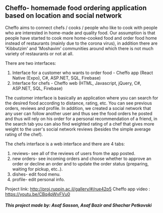 ## Cheffo- homemade food ordering application based on location and social network

Cheffo aims to connect chefs / cooks / people who like to cook with people who are interested in home-made and quality food. Our assumption is that people have started to cook more home-cooked food and order food home instead of restaurants (mainly due to the corona virus), in addition there are 'Kibbutzim' and 'Moshavim' communities around which there is not much variety of restaurants or not at all.

There are two interfaces: 
1) Interface for a customer who wants to order food - Cheffo app (React Native (Expo), C#, ASP.NET, SQL, Firebase)
2) Interface for chefs - Cheffo web (HTML, Javascript, jQuery, C#, ASP.NET, SQL, Firebase)

The customer interface is basically an application where you can search for the desired food according to distance, rating, etc. You can see previous orders, reviews and profile. In addition, we created a social network that any user can follow another user and thus see the food orders he posted and thus will rely on his order for a personal recommendation of a friend, in the search tab you can also find weighted rating of a chef that gives more weight to the user's social network reviews (besides the simple average rating of the chef).

The chefs interface is a web interface and there are 4 tabs:
1) reviews- see all of the reviews of users from the app posted.
2) new orders- see incoming orders and choose whether to approve an order or decline an order and to update the order status (preparing, waiting for pickup, etc..).
3) dishes- edit food menu.
4) profile- edit personal info.

Project link: http://proj.ruppin.ac.il/gallery/#/rue42p5 Cheffo app video : https://youtu.be/CBq4pWvFVu0


##### This project made by: Asaf Sasson, Asaf Bazir and Shachar Petkovski

